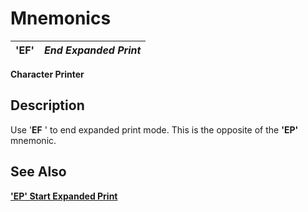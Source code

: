 # Mnemonics

**'EF'** |  **_End Expanded Print_**  
---|---  
  
**Character Printer**

##  Description

Use '**EF** ' to end expanded print mode. This is the opposite of the **'EP'** mnemonic.

## See Also

**['EP' Start Expanded Print](ep.md)**
